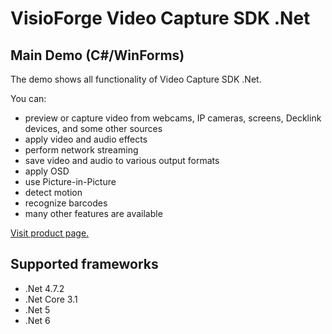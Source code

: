 ﻿# VisioForge Video Capture SDK .Net

## Main Demo (C#/WinForms)

The demo shows all functionality of Video Capture SDK .Net. 

You can:
* preview or capture video from webcams, IP cameras, screens, Decklink devices, and some other sources
* apply video and audio effects
* perform network streaming
* save video and audio to various output formats
* apply OSD
* use Picture-in-Picture
* detect motion
* recognize barcodes 
* many other features are available

[Visit product page.](https://www.visioforge.com/video-capture-sdk-net)

## Supported frameworks

* .Net 4.7.2
* .Net Core 3.1
* .Net 5
* .Net 6